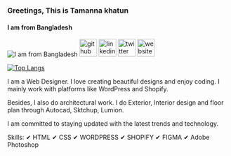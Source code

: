 ### Greetings, This is Tamanna khatun
#### I am from Bangladesh
![I am from Bangladesh](https://media.licdn.com/dms/image/D4E16AQGylpB8Jgz5IQ/profile-displaybackgroundimage-shrink_350_1400/0/1713452683000?e=1718841600&v=beta&t=pNMGPAMZGMfKbIhP48R-IW7484f69Pco_znZYOLG5mo)
[<img src='https://cdn.jsdelivr.net/npm/simple-icons@3.0.1/icons/github.svg' alt='github' height='40'>](https://github.com/webcad24tamanna)  [<img src='https://cdn.jsdelivr.net/npm/simple-icons@3.0.1/icons/linkedin.svg' alt='linkedin' height='40'>](https://www.linkedin.com/in/https://www.linkedin.com/in/tamanna-khatun-304aa21bb//)  [<img src='https://cdn.jsdelivr.net/npm/simple-icons@3.0.1/icons/twitter.svg' alt='twitter' height='40'>](https://twitter.com/https://twitter.com/webcad24tamanna)  [<img src='https://cdn.jsdelivr.net/npm/simple-icons@3.0.1/icons/icloud.svg' alt='website' height='40'>](https://tamannarostom.com/)  

[![Top Langs](https://github-readme-stats.vercel.app/api/top-langs/?username=webcad24tamanna)](https://github.com/anuraghazra/github-readme-stats)


I am a Web Designer. I love creating beautiful designs and enjoy coding. I mainly work with platforms like WordPress and Shopify.

Besides, I also do architectural work. I do Exterior, Interior design and floor plan through Autocad, Sktchup, Lumion.

I am committed to staying updated with the latest trends and technology.

Skills: ✔ HTML ✔ CSS ✔ WORDPRESS ✔ SHOPIFY ✔ FIGMA ✔ Adobe Photoshop



